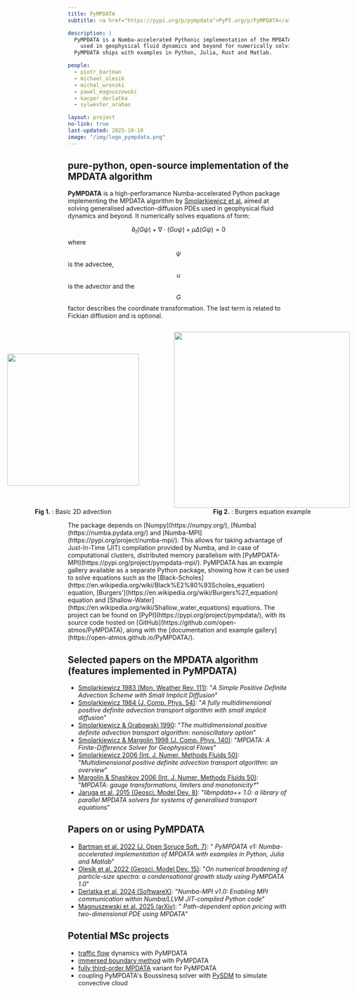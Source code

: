 ```yaml
---
title: PyMPDATA
subtitle: <a href="https://pypi.org/p/pympdata">PyPI.org/p/PyMPDATA</a>

description: |
  PyMPDATA is a Numba-accelerated Pythonic implementation of the MPDATA algorithm of Smolarkiewicz et al. 
    used in geophysical fluid dynamics and beyond for numerically solving generalised convection-diffusion PDEs.
  PyMPDATA ships with examples in Python, Julia, Rust and Matlab.

people:
  - piotr_bartman
  - michael_olesik
  - michal_wronski
  - pawel_magnuszewski
  - kacper_derlatka
  - sylwester_arabas

layout: project
no-link: true
last-updated: 2025-10-10
image: "/img/logo_pympdata.png"
---
```

<script type="text/javascript" async
     src="https://cdn.jsdelivr.net/npm/mathjax@3/es5/tex-mml-chtml.js">
</script>
## pure-python, open-source implementation of the MPDATA algorithm
<b>PyMPDATA</b> is a high-perforamance Numba-accelerated Python package implementing the <it>MPDATA</it> algorithm by [Smolarkiewicz et al.](#papers-on-the-mpdata-algorithm) 
  aimed at solving generalised advection-diffusion PDEs used in geophysical fluid dynamics and beyond.
It numerically solves equations of form: <br> <center>
  $$
  \partial_t (G\psi) + \nabla \cdot (Gu\psi) + \mu \Delta (G\psi) = 0
  $$ </center>
  where $$\psi$$ is the advectee, $$u$$ is the advector and the $$G$$ factor describes the coordinate transformation. The last term is related to Fickian diffiusion and is optional. 
<center>
<div style="display:flex; align-items:center; justify-content: center;">
<figure>
    <p style="margin-bottom:50px"> </p>
    <img height="300px" src="https://github.com/open-atmos/PyMPDATA/releases/download/tip/n_iters.3_rank_0_size_1_c_field_.0.5.0.25._mpi_dim_0_n_threads_3-CartesianScenario-anim.gif">
	<p style="margin-bottom:50px"> </p>
	<figcaption><b>Fig 1.</b> : Basic 2D advection</figcaption>
</figure>
<figure>
    <img height="400px" src="https://github.com/open-atmos/PyMPDATA/releases/download/tip/boussinesq_2d_anim.gif">
	<figcaption><b>Fig 2.</b> : Burgers equation example</figcaption>
</figure>
</div>
</center>
The package depends on [Numpy](https://numpy.org/), [Numba](https://numba.pydata.org/) and [Numba-MPI](https://pypi.org/project/numba-mpi/). 
This allows for taking advantage of Just-In-Time (JIT) compilation provided by Numba, and in case of computational clusters, distributed memory parallelism 
  with [PyMPDATA-MPI](https://pypi.org/project/pympdata-mpi/). 
PyMPDATA has an example gallery available as a separate Python package, showing how it can be used to solve equations such as 
  the [Black-Scholes](https://en.wikipedia.org/wiki/Black%E2%80%93Scholes_equation) equation, 
  [Burgers'](https://en.wikipedia.org/wiki/Burgers%27_equation) equation and 
  [Shallow-Water](https://en.wikipedia.org/wiki/Shallow_water_equations) equations. 
The project can be found on [PyPI](https://pypi.org/project/pympdata/), with its source code hosted on [GitHub](https://github.com/open-atmos/PyMPDATA), 
  along with the [documentation and example gallery](https://open-atmos.github.io/PyMPDATA/). 

## Selected papers on the MPDATA algorithm (features implemented in PyMPDATA)
 - [Smolarkiewicz 1983 (Mon. Weather Rev. 111)](https://doi.org/10.1175/1520-0493(1983)111%3C0479:ASPDAS%3E2.0.CO;2): "<em>A Simple Positive Definite Advection Scheme with Small Implicit Diffusion</em>" 
 - [Smolarkiewicz 1984 (J. Comp. Phys. 54)](https://doi.org/10.1016/0021-9991(84)90121-9): "<em>A fully multidimensional positive definite advection transport algorithm with small implicit diffusion</em>"
 - [Smolarkiewicz & Grabowski 1990](https://doi.org/10.1016/0021-9991(90)90105-A): "<em>The multidimensional positive definite advection transport algorithm: nonoscillatory option</em>"
 - [Smolarkiewicz & Margolin 1998 (J. Comp. Phys. 140)](https://doi.org/10.1006/jcph.1998.5901): "<em>MPDATA: A Finite-Difference Solver for Geophysical Flows</em>"
 - [Smolarkiewicz 2006 (Int. J. Numer. Methods Fluids 50)](https://doi.org/10.1002/fld.1071): "<em>Multidimensional positive definite advection transport algorithm: an overview</em>"
 - [Margolin & Shashkov 2006 (Int. J. Numer. Methods Fluids 50)](https://doi.org/10.1002/fld.1070): "<em>MPDATA: gauge transformations, limiters and monotonicity†</em>"
 - [Jaruga et al. 2015 (Geosci. Model Dev. 8)](https://doi.org/10.5194/gmd-8-1005-2015): "<em>libmpdata++ 1.0: a library of parallel MPDATA solvers for systems of generalised transport equations</em>"

## Papers on or using PyMPDATA
 - [Bartman et al. 2022 (J. Open Soruce Soft. 7)](https://doi.org/10.21105/joss.03896): "<em> PyMPDATA v1: Numba-accelerated implementation of MPDATA with examples in Python, Julia and Matlab</em>"
 - [Olesik et al. 2022 (Geosci. Model Dev. 15)](https://doi.org/10.5194/gmd-15-3879-20220): "<em>On numerical broadening of particle-size spectra: a condensational growth study using PyMPDATA 1.0</em>"
 - [Derlatka et al. 2024 (SoftwareX)](https://doi.org/10.1016/j.softx.2024.101897): "<em>Numba-MPI v1.0: Enabling MPI communication within Numba/LLVM JIT-compiled Python code</em>"
 - [Magnuszewski et al. 2025 (arXiv)](https://doi.org/10.48550/arXiv.2505.24435): "<em> Path-dependent option pricing with two-dimensional PDE using MPDATA</em>"

## Potential MSc projects
 - [traffic flow](https://en.wikipedia.org/wiki/Macroscopic_traffic_flow_model) dynamics with PyMPDATA
 - [immersed boundary method](https://en.wikipedia.org/wiki/Immersed_boundary_method) with PyMPDATA
 - [fully third-order MPDATA](https://doi.org/10.1016/j.jcp.2018.01.005) variant for PyMPDATA
 - coupling PyMPDATA's Boussinesq solver with [PySDM](https://open-atmos-krk.github.io/projects/pysdm.html) to simulate convective cloud
